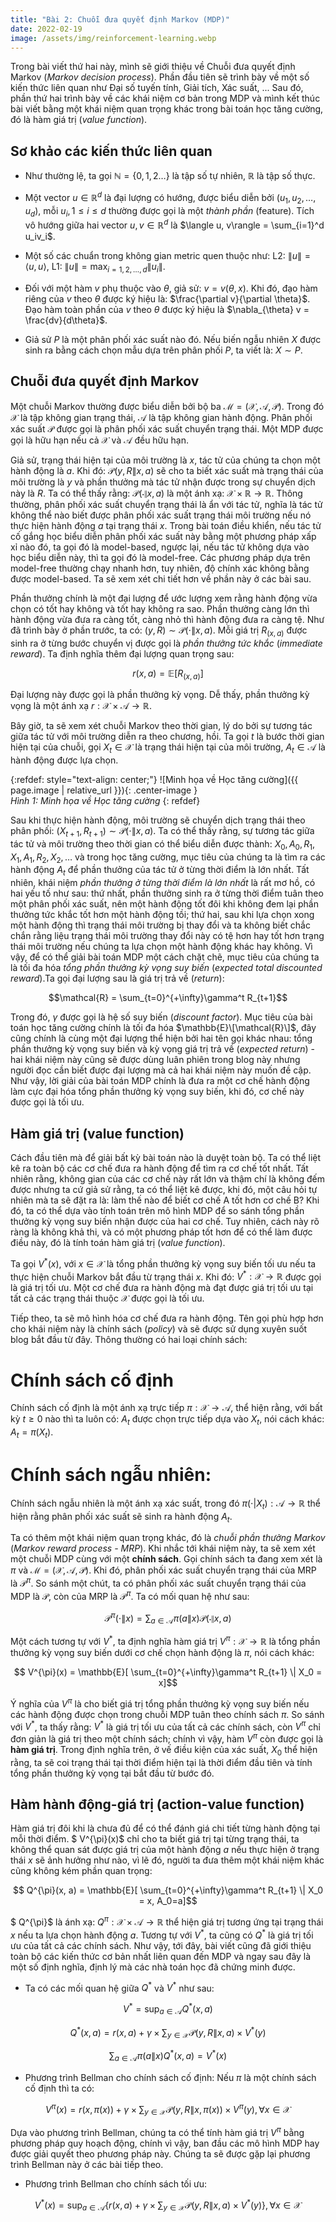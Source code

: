 ```yaml
---
title: "Bài 2: Chuỗi đưa quyết định Markov (MDP)"
date: 2022-02-19
image: /assets/img/reinforcement-learning.webp
---
```


Trong bài viết thứ hai này, mình sẽ giới thiệu về Chuỗi đưa quyết định Markov (*Markov decision process*). Phần đầu tiên sẽ trình bày về một số kiến thức liên quan như Đại số tuyến tính, Giải tích, Xác suất, ... Sau đó, phần thứ hai trình bày về các khái niệm cơ bản trong MDP và mình kết thúc bài viết bằng một khái niệm quan trọng khác trong bài toán học tăng cường, đó là hàm giá trị (*value function*).

## Sơ khảo các kiến thức liên quan
- Như thường lệ, ta gọi $\mathbb{N}=\{0,1,2\dots\}$ là tập số tự nhiên, $\mathbb{R}$ là tập số thực. 

- Một vector $u\in\mathbb{R}^d$ là đại lượng có hướng, được biểu diễn bởi $(u_1, u_2, \dots, u_d)$, mỗi $u_i, 1\leq i\leq d$ thường được gọi là một *thành phần* (feature). Tích vô hướng giữa hai vector $u, v\in\mathbb{R}^d$ là $\langle u, v\rangle = \sum_{i=1}^d u_iv_i$.

- Một số các chuẩn trong không gian metric quen thuộc như: L2: $\| u\| = \langle u, u\rangle$, L1: $\| u\| = \max_{i=1,2,\dots, d}\|u_i\|$.

- Đối với một hàm $v$ phụ thuộc vào $\theta$, giả sử: $v = v(\theta, x)$. Khi đó, đạo hàm riêng của $v$ theo $\theta$ được ký hiệu là: $\frac{\partial v}{\partial \theta}$. Đạo hàm toàn phần của $v$ theo $\theta$ được ký hiệu là $\nabla_{\theta} v = \frac{dv}{d\theta}$. 

- Giả sử $P$ là một phân phối xác suất nào đó. Nếu biến ngẫu nhiên $X$ được sinh ra bằng cách chọn mẫu dựa trên phân phối $P$, ta viết là: $X{\sim}P$.

## Chuỗi đưa quyết định Markov
Một chuỗi Markov thường được biểu diễn bởi bộ ba $\mathcal{M} = (\mathcal{X}, \mathcal{A}, \mathcal{P})$. Trong đó $\mathcal{X}$ là tập không gian trạng thái, $\mathcal{A}$ là tập không gian hành động. Phân phối xác suất $\mathcal{P}$ được gọi là phân phối xác suất chuyển trạng thái. Một MDP được gọi là hữu hạn nếu cả $\mathcal{X}$ và $\mathcal{A}$ đều hữu hạn.

Giả sử, trạng thái hiện tại của môi trường là $x$, tác tử của chúng ta chọn một hành động là $a$. Khi đó: $\mathcal{P}(y, R \| x, a)$ sẽ cho ta biết xác suất mà trạng thái của môi trường là $y$ và phần thưởng mà tác tử nhận được trong sự chuyển dịch này là $R$. Ta có thể thấy rằng: $\mathcal{P}(\cdot \| x, a)$ là một ánh xạ: $\mathcal{X}\times\mathbb{R}\rightarrow\mathbb{R}$. Thông thường, phân phối xác suất chuyển trạng thái là ẩn với tác tử, nghĩa là tác tử không thể nào biết được phân phối xác suất trạng thái môi trường nếu nó thực hiện hành động $a$ tại trạng thái $x$. Trong bài toán điều khiển, nếu tác tử cố gắng học biểu diễn phân phối xác suất này bằng một phương pháp xấp xỉ nào đó, ta gọi đó là model-based, ngược lại, nếu tác tử không dựa vào học biểu diễn này, thì ta gọi đó là model-free. Các phương pháp dựa trên model-free thường chạy nhanh hơn, tuy nhiên, độ chính xác không bằng được model-based. Ta sẽ xem xét chi tiết hơn về phần này ở các bài sau.

Phần thưởng chính là một đại lượng để ước lượng xem rằng hành động vừa chọn có tốt hay không và tốt hay không ra sao. Phần thưởng càng lớn thì hành động vừa đưa ra càng tốt, càng nhỏ thì hành động đưa ra càng tệ. Như đã trình bày ở phần trước, ta có: $(y, R){\sim}\mathcal{P}(\cdot \| x, a)$. Mỗi giá trị $R_{(x,a)}$ được sinh ra ở từng bước chuyển vị được gọi là *phần thưởng tức khắc* (*immediate reward*). Ta định nghĩa thêm đại lượng quan trọng sau: 

$$ r(x, a) = \mathbb{E}[R_{(x, a)}]$$

Đại lượng này được gọi là phần thưởng kỳ vọng. Dễ thấy, phần thưởng kỳ vọng là một ánh xạ $r: \mathcal{X}\times\mathcal{A}\rightarrow\mathbb{R}$.

Bây giờ, ta sẽ xem xét chuỗi Markov theo thời gian, lý do bởi sự tương tác giữa tác tử với môi trường diễn ra theo chương, hồi. Ta gọi $t$ là bước thời gian hiện tại của chuỗi, gọi $X_t\in\mathcal{X}$ là trạng thái hiện tại của môi trường, $A_t\in\mathcal{A}$ là hành động được lựa chọn.

{:refdef: style="text-align: center;"}
  ![Minh họa về Học tăng cường]({{ page.image | relative_url }}){: .center-image }  
  *Hình 1: Minh họa về Học tăng cường* 
{: refdef}

Sau khi thực hiện hành động, môi trường sẽ chuyển dịch trạng thái theo phân phối: $(X_{t+1}, R_{t+1}) {\sim} \mathcal{P}(\cdot \| x, a)$. Ta có thể thấy rằng, sự tương tác giữa tác tử và môi trường theo thời gian có thể biểu diễn được thành: $X_0, A_0, R_1, X_1, A_1, R_2, X_2, \dots$ và trong học tăng cường, mục tiêu của chúng ta là tìm ra các hành động $A_t$ để phần thưởng của tác tử ở từng thời điểm là lớn nhất. Tất nhiên, khái niệm *phần thưởng ở từng thời điểm là lớn nhất* là rất mơ hồ, có hai yếu tố như sau: thứ nhất, phần thưởng sinh ra ở từng thời điểm tuân theo một phân phối xác suất, nên một hành động tốt đôi khi không đem lại phần thưởng tức khắc tốt hơn một hành động tồi; thứ hai, sau khi lựa chọn xong một hành động thì trạng thái môi trường bị thay đổi và ta không biết chắc chắn rằng liệu trạng thái môi trường thay đổi này có tệ hơn hay tốt hơn trạng thái môi trường nếu chúng ta lựa chọn một hành động khác hay không. Vì vậy, để có thể giải bài toán MDP một cách chặt chẽ, mục tiêu của chúng ta là tối đa hóa *tổng phần thưởng kỳ vọng suy biến* (*expected total discounted reward*).Ta gọi đại lượng sau là giá trị trả về (*return*): 

$$\mathcal{R} = \sum_{t=0}^{+\infty}\gamma^t R_{t+1}$$ 

Trong đó, $\gamma$ được gọi là hệ số suy biến (*discount factor*). Mục tiêu của bài toán học tăng cường chính là tối đa hóa $\mathbb{E}\[\mathcal{R}\]$, đây cũng chính là cùng một đại lượng thể hiện bởi hai tên gọi khác nhau: tổng phần thưởng kỳ vọng suy biến và kỳ vọng giá trị trả về (*expected return*) - hai khái niệm này cũng sẽ được dùng luân phiên trong blog này nhưng người đọc cần biết được đại lượng mà cả hai khái niệm này muốn đề cập. Như vậy, lời giải của bài toán MDP chính là đưa ra một cơ chế hành động làm cực đại hóa tổng phần thưởng kỳ vọng suy biến, khi đó, cơ chế này được gọi là tối ưu.

## Hàm giá trị (value function)
Cách đầu tiên mà để giải bất kỳ bài toán nào là duyệt toàn bộ. Ta có thể liệt kê ra toàn bộ các cơ chế đưa ra hành động để tìm ra cơ chế tốt nhất. Tất nhiên rằng, không gian của các cơ chế này rất lớn và thậm chí là không đếm được nhưng ta cứ giả sử rằng, ta có thể liệt kê được, khi đó, một câu hỏi tự nhiên mà ta sẽ đặt ra là: làm thế nào để biết cơ chế A tốt hơn cơ chế B? Khi đó, ta có thể dựa vào tính toán trên mô hình MDP để so sánh tổng phần thưởng kỳ vọng suy biến nhận được của hai cơ chế. Tuy nhiên, cách này rõ ràng là không khả thi, và có một phương pháp tốt hơn để có thể làm được điều này, đó là tính toán hàm giá trị (*value function*).

Ta gọi $V^{\ast}(x)$, với $x\in\mathcal{X}$ là tổng phần thưởng kỳ vọng suy biến tối ưu nếu ta thực hiện chuỗi Markov bắt đầu từ trạng thái $x$. Khi đó: $V^{\ast}:\mathcal{X}\rightarrow\mathbb{R}$ được gọi là giá trị tối ưu. Một cơ chế đưa ra hành động mà đạt được giá trị tối ưu tại tất cả các trạng thái thuộc $\mathcal{X}$ được gọi là tối ưu.

Tiếp theo, ta sẽ mô hình hóa cơ chế đưa ra hành động. Tên gọi phù hợp hơn cho khái niệm này là chính sách (*policy*) và sẽ được sử dụng xuyên suốt blog bắt đầu từ đây. Thông thường có hai loại chính sách:

# Chính sách cố định
Chính sách cố định là một ánh xạ trực tiếp $\pi: \mathcal{X}\rightarrow\mathcal{A}$, thể hiện rằng, với bất kỳ $t\geq 0$ nào thì ta luôn có: $A_t$ được chọn trực tiếp dựa vào $X_t$, nói cách khác: $A_t=\pi(X_t)$.

# Chính sách ngẫu nhiên:
Chính sách ngẫu nhiên là một ánh xạ xác suất, trong đó $\pi(\cdot|X_t): \mathcal{A}\rightarrow\mathbb{R}$ thể hiện rằng phân phối xác suất sẽ sinh ra hành động $A_t$.

Ta có thêm một khái niệm quan trọng khác, đó là *chuỗi phần thưởng Markov* (*Markov reward process - MRP*). Khi nhắc tới khái niệm này, ta sẽ xem xét một chuỗi MDP cùng với một **chính sách**. Gọi chính sách ta đang xem xét là $\pi$ và $\mathcal{M} = (\mathcal{X}, \mathcal{A}, \mathcal{P})$. Khi đó, phân phối xác suất chuyển trạng thái của MRP là $\mathcal{P}^{\pi}$. So sánh một chút, ta có phân phối xác suất chuyển trạng thái của MDP là $\mathcal{P}$, còn của MRP là $\mathcal{P}^{\pi}$. Ta có mối quan hệ như sau:

$$ \mathcal{P}^{\pi}(\cdot \| x) = \sum_{a\in\mathcal{A}}\pi(a \| x)\mathcal{P}(\cdot \| x, a)$$

Một cách tương tự với $V^{\ast}$, ta định nghĩa hàm giá trị $V^{\pi}: \mathcal{X}\rightarrow\mathbb{R}$ là tổng phần thưởng kỳ vọng suy biến dưới cơ chế chọn hành động là $\pi$, nói cách khác:

$$ V^{\pi}(x) = \mathbb{E}[ \sum_{t=0}^{+\infty}\gamma^t R_{t+1} \| X_0 = x]$$

Ý nghĩa của $V^{\pi}$ là cho biết giá trị tổng phần thưởng kỳ vọng suy biến nếu các hành động được chọn trong chuỗi MDP tuân theo chính sách $\pi$. So sánh với $V^{\ast}$, ta thấy rằng: $V^{\ast}$ là giá trị tối ưu của tất cả các chính sách, còn $V^{\pi}$ chỉ đơn giản là giá trị theo một chính sách; chính vì vậy, hàm $V^{\pi}$ còn được gọi là **hàm giá trị**. Trong định nghĩa trên, ở vế điều kiện của xác suất, $X_0$ thể hiện rằng, ta sẽ coi trạng thái tại thời điểm hiện tại là thời điểm đầu tiên và tính tổng phần thưởng kỳ vọng tại bắt đầu từ bước đó.

## Hàm hành động-giá trị (action-value function)
Hàm giá trị đôi khi là chưa đủ để có thể đánh giá chi tiết từng hành động tại mỗi thời điểm. $ V^{\pi}(x)$ chỉ cho ta biết giá trị tại từng trạng thái, ta không thể quan sát được giá trị của một hành động $a$ nếu thực hiện ở trạng thái $x$ sẽ ảnh hưởng như nào, vì lẽ đó, người ta đưa thêm một khái niệm khác cũng không kém phần quan trọng:

$$ Q^{\pi}(x, a) = \mathbb{E}[ \sum_{t=0}^{+\infty}\gamma^t R_{t+1} \| X_0 = x, A_0=a]$$

$ Q^{\pi}$ là ánh xạ: $Q^{\pi}: \mathcal{X}\times\mathcal{A}\rightarrow\mathbb{R}$ thể hiện giá trị tương ứng tại trạng thái $x$ nếu ta lựa chọn hành động $a$. Tương tự với $V^{\ast}$, ta cũng có $Q^{\ast}$ là giá trị tối ưu của tất cả các chính sách. Như vậy, tới đây, bài viết cũng đã giới thiệu toàn bộ các kiến thức cơ bản nhất liên quan đến MDP và ngay sau đây là một số định nghĩa, định lý mà các nhà toán học đã chứng minh được.

- Ta có các mối quan hệ giữa $Q^{\ast}$ và $V^{\ast}$ như sau:

$$ V^{\ast} = \sup_{a\in\mathcal{A}}Q^{\ast}(x, a)$$

$$ Q^{\ast}(x, a) = r(x, a) + \gamma\times\sum_{y\in\mathcal{X}}\mathcal{P}(y,R \| x, a)\times V^{\ast}(y)$$

$$ \sum_{a\in\mathcal{A}}\pi(a \| x)Q^{\ast}(x, a) = V^{\ast}(x)$$

- Phương trình Bellman cho chính sách cố định: Nếu $\pi$ là một chính sách cố định thì ta có:

$$ V^{\pi}(x) = r(x, \pi(x)) + \gamma\times\sum_{y\in\mathcal{X}}\mathcal{P}(y,R \| x, \pi(x))\times V^{\pi}(y), \forall x\in\mathcal{X}$$

Dựa vào phương trình Bellman, chúng ta có thể tính hàm giá trị $V^{\pi}$ bằng phương pháp quy hoạch động, chính vì vậy, ban đầu các mô hình MDP hay được giải quyết theo phương pháp này. Chúng ta sẽ được gặp lại phương trình Bellman này ở các bài tiếp theo. 

- Phương trình Bellman cho chính sách tối ưu:

$$ V^{\ast}(x) = \sup_{a\in\mathcal{A}}\{r(x, a) + \gamma\times\sum_{y\in\mathcal{X}}\mathcal{P}(y,R \| x, a)\times V^{\ast}(y)\}, \forall x\in\mathcal{X}$$


<script type="text/x-mathjax-config">
    MathJax.Hub.Config({
      tex2jax: {
        skipTags: ['script', 'noscript', 'style', 'textarea', 'pre'],
        inlineMath: [['$','$']]
      }
    });
  </script>
  <script src="https://cdn.mathjax.org/mathjax/latest/MathJax.js?config=TeX-AMS-MML_HTMLorMML" type="text/javascript"></script>
